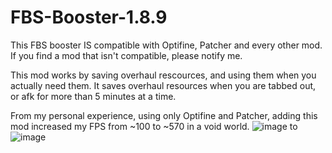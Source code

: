 # FBS-Booster-1.8.9

This FBS booster IS compatible with Optifine, Patcher and every other mod.
If you find a mod that isn't compatible, please notify me.

This mod works by saving overhaul rescources, and using them when you actually need them.
It saves overhaul resources when you are tabbed out, or afk for more than 5 minutes at a time.

From my personal experience, using only Optifine and Patcher, adding this mod increased my FPS from ~100 to ~570 in a void world.
![image](https://user-images.githubusercontent.com/100393544/155641768-b68b9643-690c-4d6a-b1b8-cc8c8be0cc0e.png) to ![image](https://user-images.githubusercontent.com/100393544/155641872-ad905578-295e-4adb-8a6a-2772428671bb.png)
